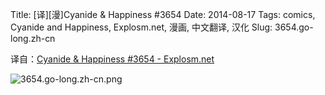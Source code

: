 Title: [译][漫]Cyanide & Happiness #3654
Date: 2014-08-17
Tags: comics, Cyanide and Happiness, Explosm.net, 漫画, 中文翻译, 汉化
Slug: 3654.go-long.zh-cn

译自：[Cyanide & Happiness #3654 - Explosm.net](http://explosm.net/comics/3654/)


![3654.go-long.zh-cn.png](/static/images/comics/3654.go-long.zh-cn.png)




